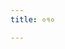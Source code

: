 ```yaml
---
title: ०१०

---
```

<div class="js_include" url="vetAla-panchavimshatikA/003.md"  newLevelForH1="2" includeTitle="false"> </div>